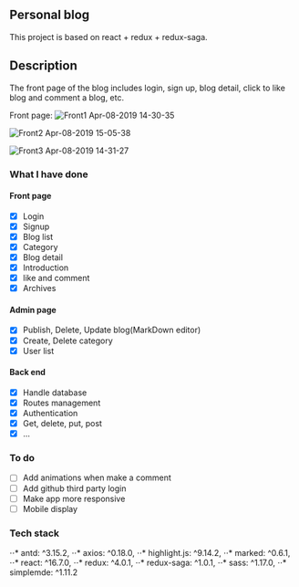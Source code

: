 
## Personal blog

This project is based on react + redux + redux-saga.

## Description

The front page of the blog includes login, sign up, blog detail, click to like blog and comment a blog, etc.

Front page:
![Front1 Apr-08-2019 14-30-35](https://user-images.githubusercontent.com/38165102/55749588-4b8c3580-5a0f-11e9-8d0a-377fb6fb0d9e.gif)

![Front2 Apr-08-2019 15-05-38](https://user-images.githubusercontent.com/38165102/55751636-20581500-5a14-11e9-8a16-ae00c754b302.gif)

![Front3 Apr-08-2019 14-31-27](https://user-images.githubusercontent.com/38165102/55749632-69599a80-5a0f-11e9-8df1-73782598f1f6.gif)


### What I have done

#### Front page 
- [x] Login
- [x] Signup
- [x] Blog list
- [x] Category
- [x] Blog detail
- [x] Introduction
- [x] like and comment
- [x] Archives

#### Admin page
- [x] Publish, Delete, Update blog(MarkDown editor)
- [x] Create, Delete category
- [x] User list

#### Back end
- [x] Handle database
- [x] Routes management
- [x] Authentication
- [x] Get, delete, put, post
- [x] ...

### To do
- [ ] Add animations when make a comment
- [ ] Add github third party login
- [ ] Make app more responsive
- [ ] Mobile display

### Tech stack
⋅⋅* antd: ^3.15.2,
⋅⋅* axios: ^0.18.0,
⋅⋅* highlight.js: ^9.14.2,
⋅⋅* marked: ^0.6.1,
⋅⋅* react: ^16.7.0,
⋅⋅* redux: ^4.0.1,
⋅⋅* redux-saga: ^1.0.1,
⋅⋅* sass: ^1.17.0,
⋅⋅* simplemde: ^1.11.2











